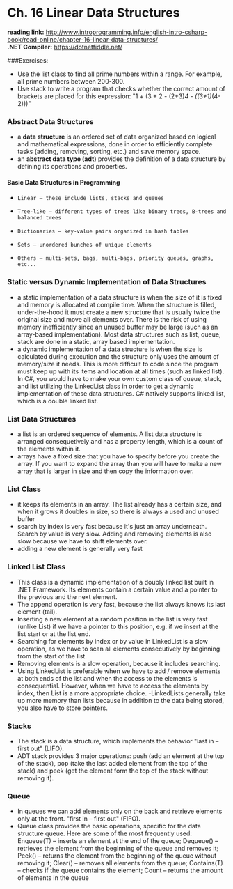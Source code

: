 # Ch. 16 Linear Data Structures

**reading link:** http://www.introprogramming.info/english-intro-csharp-book/read-online/chapter-16-linear-data-structures/  
**.NET Compiler:** https://dotnetfiddle.net/

###Exercises:
- Use the list class to find all prime numbers within a range. For example, all prime numbers between 200-300.
- Use stack to write a program that checks whether the correct amount of brackets are placed for this expression: "1 + (3 + 2 - (2+3)*4 - ((3+1)*(4-2)))"

### Abstract Data Structures
- a **data structure** is an ordered set of data organized based on logical and mathematical expressions, done in order to efficiently complete tasks (adding, removing, sorting, etc.) and save memory space.
- an **abstract data type (adt)** provides the definition of a data structure by defining its operations and properties.

#### Basic Data Structures in Programming
-     Linear – these include lists, stacks and queues
-     Tree-like – different types of trees like binary trees, B-trees and balanced trees
-     Dictionaries – key-value pairs organized in hash tables
-     Sets – unordered bunches of unique elements
-     Others – multi-sets, bags, multi-bags, priority queues, graphs, etc...

### Static versus Dynamic Implementation of Data Structures
- a static implementation of a data structure is when the size of it is fixed and memory is allocated at compile time. When the structure is filled, under-the-hood it must create a new structure that is usually twice the original size and move all elements over. There is the risk of using memory inefficiently since an unused buffer may be large (such as an array-based implementation). Most data structures such as list, queue, stack are done in a static, array based implementation.
- a dynamic implementation of a data structure is when the size is calculated during execution and the structure only uses the amount of memory/size it needs. This is more difficult to code since the program must keep up with its items and location at all times (such as linked list). In C#, you would have to make your own custom class of queue, stack, and list utilizing the LinkedList class in order to get a dynamic implementation of these data structures. C# natively supports linked list, which is a double linked list.

### List Data Structures
- a list is an ordered sequence of elements. A list data structure is arranged consequetively and has a property length, which is a count of the elements within it.  
- arrays have a fixed size that you have to specify before you create the array. If you want to expand the array than you will have to make a new array that is larger in size and then copy the information over.

### List Class
- it keeps its elements in an array. The list already has a certain size, and when it grows it doubles in size, so there is always a used and unused buffer
- search by index is very fast because it's just an array underneath. Search by value is very slow. Adding and removing elements is also slow because we have to shift elements over.
- adding a new element is generally very fast


### Linked List Class
- This class is a dynamic implementation of a doubly linked list built in .NET Framework. Its elements contain a certain value and a pointer to the previous and the next element.
- The append operation is very fast, because the list always knows its last element (tail).
- Inserting a new element at a random position in the list is very fast (unlike List<T>) if we have a pointer to this position, e.g. if we insert at the list start or at the list end.
- Searching for elements by index or by value in LinkedList is a slow operation, as we have to scan all elements consecutively by beginning from the start of the list.
- Removing elements is a slow operation, because it includes searching.
- Using LinkedList<T> is preferable when we have to add / remove elements at both ends of the list and when the access to the elements is consequential. However, when we have to access the elements by index, then List<T> is a more appropriate choice.
-LinkedLists generally take up more memory than lists because in addition to the data being stored, you also have to store pointers.

### Stacks
- The stack is a data structure, which implements the behavior "last in – first out" (LIFO). 
- ADT stack provides 3 major operations: push (add an element at the top of the stack), pop (take the last added element from the top of the stack) and peek (get the element form the top of the stack without removing it).

### Queue
- In queues we can add elements only on the back and retrieve elements only at the front.  "first in – first out" (FIFO).
- Queue<T> class provides the basic operations, specific for the data structure queue. Here are some of the most frequently used: Enqueue(T) – inserts an element at the end of the queue; Dequeue() – retrieves the element from the beginning of the queue and removes it; Peek() – returns the element from the beginning of the queue without removing it; Clear() – removes all elements from the queue; Contains(T) – checks if the queue contains the element; Count – returns the amount of elements in the queue


